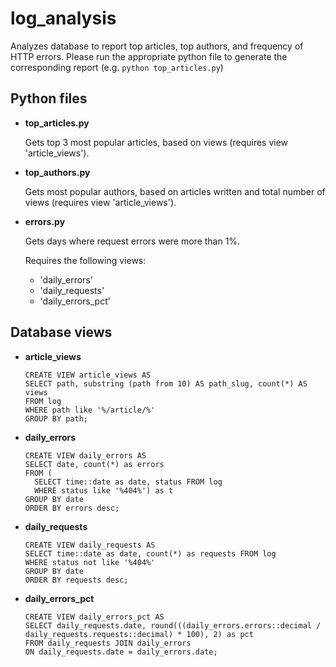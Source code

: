 # log_analysis
Analyzes database to report top articles, top authors, and frequency of HTTP errors. Please run the appropriate python file to generate the corresponding report (e.g. ```python top_articles.py```)

## Python files

* __top_articles.py__

   Gets top 3 most popular articles, based on views (requires view 'article_views').

* __top_authors.py__

   Gets most popular authors, based on articles written and total number of views (requires view 'article_views').

* __errors.py__

   Gets days where request errors were more than 1%.

   Requires the following views:
   * 'daily_errors'
   * 'daily_requests'
   * 'daily_errors_pct'

## Database views

* __article_views__
  
  ```
  CREATE VIEW article_views AS
  SELECT path, substring (path from 10) AS path_slug, count(*) AS views
  FROM log
  WHERE path like '%/article/%'
  GROUP BY path;
  ```

* __daily_errors__

  ```
  CREATE VIEW daily_errors AS
  SELECT date, count(*) as errors
  FROM (
	SELECT time::date as date, status FROM log
	WHERE status like '%404%') as t
  GROUP BY date
  ORDER BY errors desc;
  ```

* __daily_requests__

  ```
  CREATE VIEW daily_requests AS
  SELECT time::date as date, count(*) as requests FROM log
  WHERE status not like '%404%'
  GROUP BY date
  ORDER BY requests desc;
  ```

* __daily_errors_pct__

  ```
  CREATE VIEW daily_errors_pct AS
  SELECT daily_requests.date, round(((daily_errors.errors::decimal / daily_requests.requests::decimal) * 100), 2) as pct
  FROM daily_requests JOIN daily_errors 
  ON daily_requests.date = daily_errors.date;
  ```
